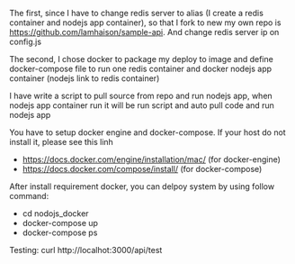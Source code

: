 The first, since I have to change redis server to alias (I create a redis container and nodejs app container), so that I fork to new my own repo is https://github.com/lamhaison/sample-api. And change redis server ip on config.js

The second, I chose docker to package my deploy to image and define docker-compose file to run one redis container and docker nodejs app container (nodejs link to redis container)

I have write a script to pull source from repo and run nodejs app, when nodejs app container run it will be run script and auto pull code and run nodejs app

You have to setup docker engine and docker-compose. If your host do not install it, please see this linh
- https://docs.docker.com/engine/installation/mac/ (for docker-engine)
- https://docs.docker.com/compose/install/ (for docker-compose)

After install requirement docker, you can delpoy system by using follow command:
 - cd nodojs_docker
 - docker-compose up
 - docker-compose ps

Testing: curl http://localhot:3000/api/test

